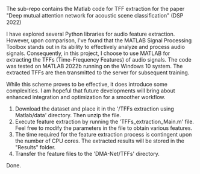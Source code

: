 The sub-repo contains the Matlab code for TFF extraction for the paper "Deep mutual attention network for acoustic scene classiﬁcation" (DSP 2022)



I have explored several Python libraries for audio feature extraction. However, upon comparison, I've found that the MATLAB Signal Processing Toolbox stands out in its ability to effectively analyze and process audio signals. Consequently, in this project, I choose to use MATLAB for extracting the TFFs (Time-Frequency Features) of audio signals. The code was tested on MATLAB 2022b running on the Windows 10 system. The extracted TFFs are then transmitted to the server for subsequent training.

While this scheme proves to be effective, it does introduce some complexities. I am hopeful that future developments will bring about enhanced integration and optimization for a smoother workflow.


1. Download the dataset and place it in the '/TFFs extraction using Matlab/data' directory. Then unzip the file.
2. Execute feature extraction by running the 'TFFs_extraction_Main.m' file. Feel free to modify the parameters in the file to obtain various features.
3. The time required for the feature extraction process is contingent upon the number of CPU cores. The extracted results will be stored in the "Results" folder.
4. Transfer the feature files to the 'DMA-Net/TFFs' directory.


Done.
